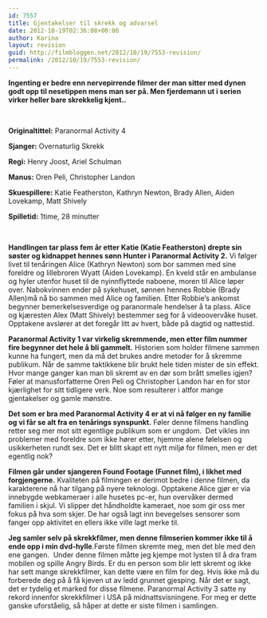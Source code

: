 ```yaml
---
id: 7557
title: Gjentakelser til skrekk og advarsel
date: 2012-10-19T02:36:08+00:00
author: Karina
layout: revision
guid: http://filmbloggen.net/2012/10/19/7553-revision/
permalink: /2012/10/19/7553-revision/
---
```

**Ingenting er bedre enn nervepirrende filmer der man sitter med dynen godt opp til nesetippen mens man ser på. Men fjerdemann ut i serien virker heller bare skrekkelig kjent..**

&nbsp;

**Originaltittel:** Paranormal Activity 4

**Sjanger:** Overnaturlig Skrekk

**Regi:** Henry Joost, Ariel Schulman

**Manus:** Oren Peli, Christopher Landon

**Skuespillere:** Katie Featherston, Kathryn Newton, Brady Allen, Aiden Lovekamp, Matt Shively

**Spilletid:** 1time, 28 minutter

&nbsp;

**Handlingen tar plass fem år etter Katie (Katie Featherston) drepte sin søster og kidnappet hennes sønn Hunter i Paranormal Activity 2.** Vi følger livet til tenåringen Alice (Kathryn Newton) som bor sammen med sine foreldre og lillebroren Wyatt (Aiden Lovekamp). En kveld står en ambulanse og hyler utenfor huset til de nyinnflyttede naboene, moren til Alice løper over. Nabokvinnen ender på sykehuset, sønnen hennes Robbie (Brady Allen)må nå bo sammen med Alice og familien. Etter Robbie’s ankomst begynner bemerkelsesverdige og paranormale hendelser å ta plass. Alice og kjæresten Alex (Matt Shively) bestemmer seg for å videoovervåke huset. Opptakene avslører at det foregår litt av hvert, både på dagtid og nattestid.

**Paranormal Activity 1 var virkelig skremmende, men etter film nummer fire begynner det hele å bli gammelt.** Historien som holder filmene sammen kunne ha fungert, men da må det brukes andre metoder for å skremme publikum. Når de samme taktikkene blir brukt hele tiden mister de sin effekt. Hvor mange ganger kan man bli skremt av en dør som brått smelles igjen? Føler at manusforfatterne Oren Peli og Christopher Landon har en for stor kjærlighet for sitt tidligere verk. Noe som resulterer i altfor mange gjentakelser og gamle mønstre.

**Det som er bra med Paranormal Activity 4 er at vi nå følger en ny familie og vi får se alt fra en tenårings synspunkt.** Føler denne filmens handling retter seg mer mot sitt egentlige publikum som er ungdom.  Det vikles inn problemer med foreldre som ikke hører etter, hjemme alene følelsen og usikkerheten rundt sex. Det er blitt skapt ett nytt miljø for filmen, men er det egentlig nok?

**Filmen går under sjangeren Found Footage (Funnet film), i likhet med forgjengerne.** Kvaliteten på filmingen er derimot bedre i denne filmen, da karakterene nå har tilgang på nyere teknologi. Opptakene Alice gjør er via innebygde webkameraer i alle husetes pc-er, hun overvåker dermed familien i skjul. Vi slipper det håndholdte kameraet, noe som gir oss mer fokus på hva som skjer. De har også lagt inn bevegelses sensorer som fanger opp aktivitet en ellers ikke ville lagt merke til.

**Jeg samler selv på skrekkfilmer, men denne filmserien kommer ikke til å ende opp i min dvd-hylle**.Første filmen skremte meg, men det ble med den ene gangen.  Under denne filmen måtte jeg kjempe mot lysten til å dra fram mobilen og spille Angry Birds. Er du en person som blir lett skremt og ikke har sett mange skrekkfilmer, kan dette være en film for deg. Hvis ikke må du forberede deg på å få kjeven ut av ledd grunnet gjesping. Når det er sagt, det er tydelig et marked for disse filmene. Paranormal Activity 3 satte ny rekord innenfor skrekkfilmer i USA på midnattsvisningene. For meg er dette ganske uforståelig, så håper at dette er siste filmen i samlingen.